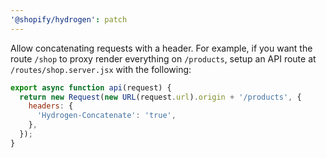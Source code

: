 ```yaml
---
'@shopify/hydrogen': patch
---
```


Allow concatenating requests with a header. For example, if you want the route `/shop` to proxy render everything on `/products`, setup an API route at `/routes/shop.server.jsx` with the following:

```jsx
export async function api(request) {
  return new Request(new URL(request.url).origin + '/products', {
    headers: {
      'Hydrogen-Concatenate': 'true',
    },
  });
}
```

